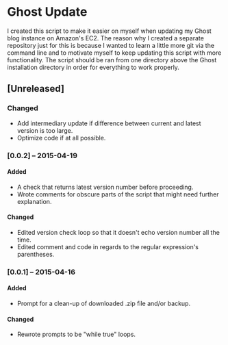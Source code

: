 # Ghost Update
I created this script to make it easier on myself when updating my Ghost blog instance on Amazon's EC2. The reason why I created a separate repository just for this is because I wanted to learn a little more git via the command line and to motivate myself to keep updating this script with more functionality. The script should be ran from one directory above the Ghost installation directory in order for everything to work properly.

## [Unreleased]
### Changed
- Add intermediary update if difference between current and latest version is too large.
- Optimize code if at all possible.

### [0.0.2] – 2015-04-19
#### Added
- A check that returns latest version number before proceeding.
- Wrote comments for obscure parts of the script that might need further explanation.

#### Changed
- Edited version check loop so that it doesn't echo version number all the time.
- Edited comment and code in regards to the regular expression's parentheses.

### [0.0.1] – 2015-04-16
#### Added
- Prompt for a clean-up of downloaded .zip file and/or backup.

#### Changed
- Rewrote prompts to be "while true" loops.
